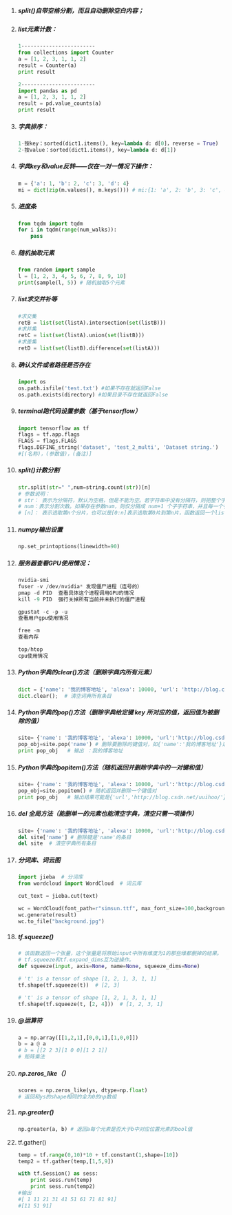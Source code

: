 1. ##### split()自带空格分割，而且自动删除空白内容；

2. ##### list元素计数：
	
	```python
	1------------------------
	from collections import Counter
	a = [1, 2, 3, 1, 1, 2]
	result = Counter(a)
	print result
	
	2------------------------
	import pandas as pd
	a = [1, 2, 3, 1, 1, 2]
	result = pd.value_counts(a)
	print result
	```
	
3. ##### 字典排序：
	
	```python
	1-按key：sorted(dict1.items(), key=lambda d: d[0]，reverse = True)
	2-按value：sorted(dict1.items(), key=lambda d: d[1])
	```
	
4. ##### 字典key和value反转——仅在一对一情况下操作：
	
	```python
	m = {'a': 1, 'b': 2, 'c': 3, 'd': 4}
	mi = dict(zip(m.values(), m.keys())) # mi:{1: 'a', 2: 'b', 3: 'c', 4: 'd'}
	```

5. ##### 进度条
	
	```python
	from tqdm import tqdm
	for i in tqdm(range(num_walks)):
	    pass
	```

6. ##### 随机抽取元素
	
	```python
	from random import sample
	l = [1, 2, 3, 4, 5, 6, 7, 8, 9, 10]
	print(sample(l, 5)) # 随机抽取5个元素
	```
	
7. ##### list求交并补等
	
	```python
	#求交集
	retB = list(set(listA).intersection(set(listB)))
	#求并集
	retC = list(set(listA).union(set(listB)))
	#求差集
	retD = list(set(listB).difference(set(listA)))
	```

7. ##### 确认文件或者路径是否存在
	
	```python
	import os
	os.path.isfile('test.txt') #如果不存在就返回False
	os.path.exists(directory) #如果目录不存在就返回False
	```
	
8. ##### terminal跑代码设置参数（基于tensorflow）
	
	```python
	import tensorflow as tf
	flags = tf.app.flags
	FLAGS = flags.FLAGS
	flags.DEFINE_string('dataset', 'test_2_multi', 'Dataset string.') 
	#[(名称)，(参数值)，(备注)]
	```
	
9. ##### split()计数分割
	
	```python
	str.split(str=" ",num=string.count(str))[n]
	# 参数说明：
	# str： 表示为分隔符，默认为空格，但是不能为空。若字符串中没有分隔符，则把整个字符串作为列表的一个元素
	# num：表示分割次数。如果存在参数num，则仅分隔成 num+1 个子字符串，并且每一个子字符串可以赋给新的变量
	# [n]： 表示选取第n个分片，也可以是[0:n]表示选取第0片到第n片，函数返回一个list.
	```
	
10. ##### numpy输出设置
	
	```python
	np.set_printoptions(linewidth=90)
	```
	
11. ##### 服务器查看GPU使用情况：
	
	```python
	nvidia-smi
	fuser -v /dev/nvidia* 发现僵尸进程（连号的）
	pmap -d PID  查看具体这个进程调用GPU的情况
	kill -9 PID  强行关掉所有当前并未执行的僵尸进程
	
	gpustat -c -p -u
	查看用户gpu使用情况
	
	free -m
	查看内存
	
	top/htop
	cpu使用情况
	```
	
13. ##### Python字典的clear()方法（删除字典内所有元素）

    ```python
    dict = {'name': '我的博客地址', 'alexa': 10000, 'url': 'http://blog.csdn.net/uuihoo/'}
    dict.clear();  # 清空词典所有条目
    ```

14. ##### Python字典的pop()方法（删除字典给定键 key 所对应的值，返回值为被删除的值）

    ```python
    site= {'name': '我的博客地址', 'alexa': 10000, 'url':'http://blog.csdn.net/uuihoo/'}
    pop_obj=site.pop('name') # 删除要删除的键值对，如{'name':'我的博客地址'}这个键值对
    print pop_obj   # 输出 ：我的博客地址
    ```

15. ##### Python字典的popitem()方法（随机返回并删除字典中的一对键和值）

    ```python
    site= {'name': '我的博客地址', 'alexa': 10000, 'url':'http://blog.csdn.net/uuihoo/'}
    pop_obj=site.popitem() # 随机返回并删除一个键值对
    print pop_obj   # 输出结果可能是{'url','http://blog.csdn.net/uuihoo/'}
    ```

16. ##### del 全局方法（能删单一的元素也能清空字典，清空只需一项操作）

    ```python
    site= {'name': '我的博客地址', 'alexa': 10000, 'url':'http://blog.csdn.net/uuihoo/'}
    del site['name'] # 删除键是'name'的条目 
    del site  # 清空字典所有条目
    ```

17. ##### 分词库、词云图

    ```python
    import jieba  # 分词库
    from wordcloud import WordCloud  # 词云库
    
    cut_text = jieba.cut(text)
    
    wc = WordCloud(font_path=r"simsun.ttf", max_font_size=100,background_color="white",height=500,width=500,max_words=500)
    wc.generate(result)
    wc.to_file("background.jpg") 
    ```

17. ##### tf.squeeze()

    ```python
    # 该函数返回一个张量，这个张量是将原始input中所有维度为1的那些维都删掉的结果。
    # tf.squeeze和tf.expand_dims互为逆操作。
    def squeeze(input, axis=None, name=None, squeeze_dims=None)
    
    # 't' is a tensor of shape [1, 2, 1, 3, 1, 1]
    tf.shape(tf.squeeze(t))  # [2, 3]
    
    # 't' is a tensor of shape [1, 2, 1, 3, 1, 1]
    tf.shape(tf.squeeze(t, [2, 4]))  # [1, 2, 3, 1]
    
    ```

18. ##### @运算符

    ```python
    a = np.array([[1,2,1],[0,0,1],[1,0,0]])
    b = a @ a
    # b = [[2 2 3][1 0 0][1 2 1]]
    # 矩阵乘法
    ```

19. ##### np.zeros_like（）

    ```python
    scores = np.zeros_like(ys, dtype=np.float) 
    # 返回和ys的shape相同的全为0的np数组
    ```

20. ##### np.greater()

    ```python
    np.greater(a, b) # 返回a每个元素是否大于b中对应位置元素的bool值
    ```

21. tf.gather()

    ```python
    temp = tf.range(0,10)*10 + tf.constant(1,shape=[10])
    temp2 = tf.gather(temp,[1,5,9])
    
    with tf.Session() as sess:
        print sess.run(temp)
        print sess.run(temp2)
    #输出
    #[ 1 11 21 31 41 51 61 71 81 91]
    #[11 51 91]
    
    ```
    


